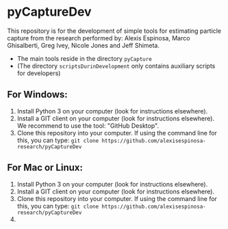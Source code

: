 # pyCaptureDev

This repository is for the development of simple tools for estimating particle capture from the research performed by: Alexis Espinosa, Marco Ghisalberti, Greg Ivey, Nicole Jones and Jeff Shimeta.

- The main tools reside in the directory `pyCapture`
- (The directory `scriptsDurinDevelopment` only contains auxiliary scripts for developers)



## For Windows:

1. Install Python 3 on your computer (look for instructions elsewhere).
2. Install a GIT client on your computer (look for instructions elsewhere). We recommend to use the tool: "GitHub Desktop".
3. Clone this repository into your computer. If using the command line for this, you can type: `git clone https://github.com/alexisespinosa-research/pyCaptureDev`


## For Mac or Linux:
1. Install Python 3 on your computer (look for instructions elsewhere).
2. Install a GIT client on your computer (look for instructions elsewhere).
3. Clone this repository into your computer. If using the command line for this, you can type: `git clone https://github.com/alexisespinosa-research/pyCaptureDev`
4. 
